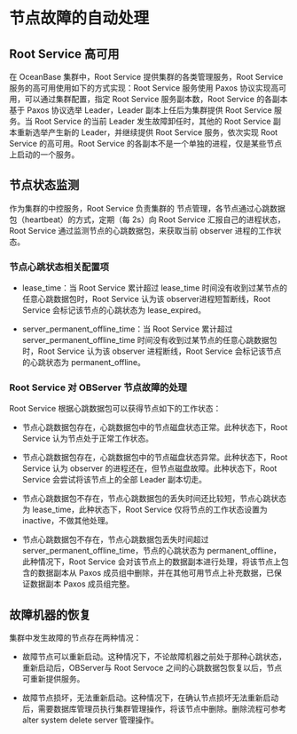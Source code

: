 # 节点故障的自动处理

## Root Service 高可用

在 OceanBase 集群中，Root Service 提供集群的各类管理服务，Root Service 服务的高可用使用如下的方式实现：Root Service 服务使用 Paxos 协议实现高可用，可以通过集群配置，指定 Root Service 服务副本数，Root Service 的各副本基于 Paxos 协议选举 Leader，Leader 副本上任后为集群提供 Root Service 服务。当 Root Service 的当前 Leader 发生故障卸任时，其他的 Root Service 副本重新选举产生新的 Leader，并继续提供 Root Service 服务，依次实现 Root Service 的高可用。Root Service 的各副本不是一个单独的进程，仅是某些节点上启动的一个服务。

## 节点状态监测

作为集群的中控服务，Root Service 负责集群的 节点管理，各节点通过心跳数据包（heartbeat）的方式，定期（每 2s）向 Root Service 汇报自己的进程状态，Root Service 通过监测节点的心跳数据包，来获取当前 observer 进程的工作状态。

### 节点心跳状态相关配置项

* lease_time：当 Root Service 累计超过 lease_time 时间没有收到过某节点的任意心跳数据包时，Root Service 认为该 observer进程短暂断线，Root Service 会标记该节点的心跳状态为 lease_expired。

* server_permanent_offline_time：当 Root Service 累计超过 server_permanent_offline_time 时间没有收到过某节点的任意心跳数据包时，Root Service 认为该 observer 进程断线，Root Service 会标记该节点的心跳状态为 permanent_offline。

### Root Service 对 OBServer 节点故障的处理

Root Service 根据心跳数据包可以获得节点如下的工作状态：

* 节点心跳数据包存在，心跳数据包中的节点磁盘状态正常。此种状态下，Root Service 认为节点处于正常工作状态。

* 节点心跳数据包存在，心跳数据包中的节点磁盘状态异常。此种状态下，Root Service 认为 observer 的进程还在，但节点磁盘故障。此种状态下，Root Service 会尝试将该节点上的全部 Leader 副本切走。

* 节点心跳数据包不存在，节点心跳数据包的丢失时间还比较短，节点心跳状态为 lease_time，此种状态下，Root Service 仅将节点的工作状态设置为 inactive，不做其他处理。

* 节点心跳数据包不存在，节点心跳数据包丢失时间超过 server_permanent_offline_time，节点的心跳状态为 permanent_offline，此种情况下，Root Service 会对该节点上的数据副本进行处理，将该节点上包含的数据副本从 Paxos 成员组中删除，并在其他可用节点上补充数据，已保证数据副本 Paxos 成员组完整。

## 故障机器的恢复

集群中发生故障的节点存在两种情况：

* 故障节点可以重新启动。这种情况下，不论故障机器之前处于那种心跳状态，重新启动后，OBServer与 Root Servoce 之间的心跳数据包恢复以后，节点可重新提供服务。

* 故障节点损坏，无法重新启动。这种情况下，在确认节点损坏无法重新启动后，需要数据库管理员执行集群管理操作，将该节点中删除。删除流程可参考 alter system delete server 管理操作。
